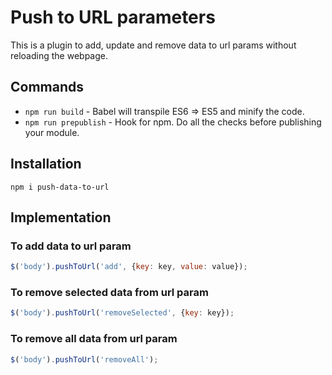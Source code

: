 # Push to URL parameters
This is a plugin to add, update and remove data to url params without reloading the webpage.


## Commands
- `npm run build` - Babel will transpile ES6 => ES5 and minify the code.
- `npm run prepublish` - Hook for npm. Do all the checks before publishing your module.


## Installation
  `npm i push-data-to-url`


## Implementation
### To add data to url param
  ```javascript
  $('body').pushToUrl('add', {key: key, value: value});
  ```
### To remove selected data from url param
  ```javascript
  $('body').pushToUrl('removeSelected', {key: key});
  ```
### To remove all data from url param
  ```javascript
  $('body').pushToUrl('removeAll');
  ```
